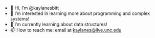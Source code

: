 - 👋 Hi, I’m @kaylanesbitt
- 👀 I’m interested in learning more about programming and complex systems!
- 🌱 I’m currently learning about data structures!
- 📫 How to reach me: email at kaylanes@live.unc.edu

<!---
kaylanesbitt/kaylanesbitt is a ✨ special ✨ repository because its `README.md` (this file) appears on your GitHub profile.
You can click the Preview link to take a look at your changes.
--->
